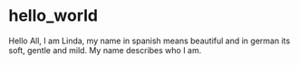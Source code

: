# hello_world

Hello All,
I am Linda, my name in spanish means beautiful and in german its soft, gentle and mild. 
My name describes who I am.
